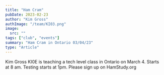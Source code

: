 ```yaml
---
title: "Ham Cram"
pubDate: 2023-02-23
author: "Kim Gross"
authImage: "/team/KI03.png"
image:
  src: ""
tags: ["club", "events"]
summary: "Ham Cram in Ontario 03/04/23"
type: "Article"
---
```


Kim Gross KI0E is teaching a tech level class in Ontario on March 4. Starts at 8 am. Testing starts at 1pm. Please sign up on HamStudy.org
